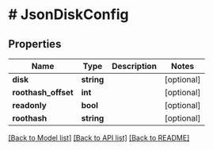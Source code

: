 # # JsonDiskConfig

## Properties

Name | Type | Description | Notes
------------ | ------------- | ------------- | -------------
**disk** | **string** |  | [optional]
**roothash_offset** | **int** |  | [optional]
**readonly** | **bool** |  | [optional]
**roothash** | **string** |  | [optional]

[[Back to Model list]](../../README.md#models) [[Back to API list]](../../README.md#endpoints) [[Back to README]](../../README.md)
